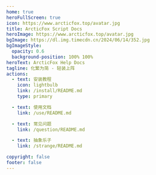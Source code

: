 ```yaml
---
home: true
heroFullScreen: true
icon: https://www.arcticfox.top/avatar.jpg
title: ArcticFox Script Docs
heroImage: https://www.arcticfox.top/avatar.jpg
bgImage: https://dl.img.timecdn.cn/2024/06/14/352.jpg
bgImageStyle:
  opacity: 0.6
  background-position: 100% 100%
heroText: ArcticFox Help Docs
tagline: 化繁为简 - 轻装上阵
actions:
  - text: 安装教程
    icon: lightbulb
    link: /install/README.md
    type: primary

  - text: 使用文档
    link: /use/README.md

  - text: 常见问题
    link: /question/README.md

  - text: 抽象乐子
    link: /strange/README.md

copyright: false
footer: false
---
```

